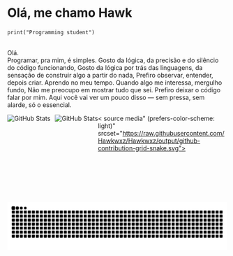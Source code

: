 # Olá, me chamo Hawk

    print("Programming student") 

<br>Olá.<br>
  Programar, pra mim, é simples. Gosto da lógica, da precisão e do silêncio do código funcionando, Gosto da lógica por trás das linguagens, da sensação de construir algo a partir do nada, Prefiro observar, entender, depois criar. Aprendo no meu tempo. Quando algo me interessa, mergulho fundo, Não me preocupo em mostrar tudo que sei. Prefiro deixar o código falar por mim.
Aqui você vai ver um pouco disso — sem pressa, sem alarde, só o essencial.

<p>
  <img 
    align="left" 
    alt="GitHub Stats" 
    height="200" 
    style="padding-right: 10px;" 
    src="https://github-readme-stats.vercel.app/api?username=hawkwxz&show_icons=true&theme=tokyonight&include_all_commits=true&locale=pt-br" 
  />

<img 
      align="left" 
      alt="GitHub Stats" 
      height="200" 
      src="https://github-readme-stats.vercel.app/api/top-langs/?username=hawkwxz&theme=tokyonight&layout=compact&custom_title=Tecnologias&langs_count=9" 
  />

</p>

<picture>

<source media="(prefers-color-scheme: dark)" srcset="https://raw.githubusercontent.com/mari4souza/mari4souza/output/github-contribution-grid-snake-dark.svg">

< source media" (prefers-color-scheme: light)" srcset="https://raw.githubusercontent.com/Hawkwxz/Hawkwxz/output/github-contribution-grid-snake.svg">

<img alt="github contribution grid snake animation" src="https://raw.githubusercontent.com/Hawkwxz/Hawkwxz/output/github-contribution-grid-snake.svg">

</picture>

<br><br>
